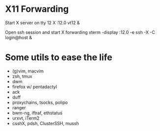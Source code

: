 
# X11 Forwarding

Start X server on tty 12
    X :12.0 vt12 &

Open ssh session and start X forwarding
    xterm -display :12.0 -e ssh -X -C login@host &

# Some utils to ease the life

* (g)vim, macvim
* zsh, tmux
* dwm
* firefox w/ pentadactyl
* ack
* duff
* proxychains, tsocks, polipo
* ranger
* bwm-ng, iftraf, ethstatus
* urxvt, iTerm2
* csshX, pdsh, ClusterSSH, mussh

